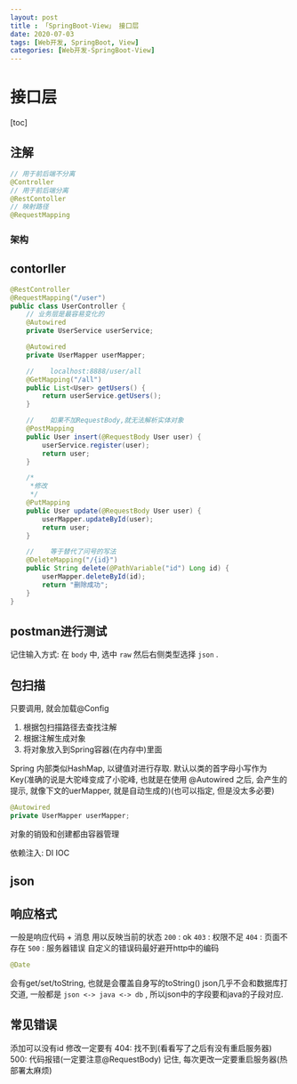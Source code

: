 ```yaml
---
layout: post
title : 「SpringBoot-View」 接口层
date: 2020-07-03
tags: [Web开发, SpringBoot, View]
categories: [Web开发-SpringBoot-View]
---
```


# 接口层

[toc]

## 注解

``` java
// 用于前后端不分离
@Controller
// 用于前后端分离
@RestContoller
// 映射路径
@RequestMapping
```

### 架构

## contorller

``` java
@RestController
@RequestMapping("/user")
public class UserController {
    // 业务层是最容易变化的
    @Autowired
    private UserService userService;

    @Autowired
    private UserMapper userMapper;

    //    localhost:8888/user/all
    @GetMapping("/all")
    public List<User> getUsers() {
        return userService.getUsers();
    }

    //    如果不加RequestBody,就无法解析实体对象
    @PostMapping
    public User insert(@RequestBody User user) {
        userService.register(user);
        return user;
    }

    /*
     *修改
     */
    @PutMapping
    public User update(@RequestBody User user) {
        userMapper.updateById(user);
        return user;
    }

    //    等于替代了问号的写法
    @DeleteMapping("/{id}")
    public String delete(@PathVariable("id") Long id) {
        userMapper.deleteById(id);
        return "删除成功";
    }
}

```

## postman进行测试

记住输入方式: 在 `body` 中, 选中 `raw` 然后右侧类型选择 `json` .

## 包扫描

只要调用, 就会加载@Config

1. 根据包扫描路径去查找注解
2. 根据注解生成对象
3. 将对象放入到Spring容器(在内存中)里面

Spring 内部类似HashMap, 以键值对进行存取.
默认以类的首字母小写作为Key(准确的说是大驼峰变成了小驼峰, 也就是在使用 @Autowired 之后, 会产生的提示, 就像下文的uerMapper, 就是自动生成的)(也可以指定, 但是没太多必要)

``` java
@Autowired
private UserMapper userMapper;
```

对象的销毁和创建都由容器管理

依赖注入: DI IOC

## json

## 响应格式

一般是响应代码 + 消息
用以反映当前的状态
`200` : ok
`403` : 权限不足
`404` : 页面不存在
`500` : 服务器错误
自定义的错误码最好避开http中的编码

``` java
@Date
```

会有get/set/toString, 也就是会覆盖自身写的toString()
json几乎不会和数据库打交道, 一般都是 `json <-> java <-> db` , 所以json中的字段要和java的子段对应.

## 常见错误

添加可以没有id
修改一定要有
404: 找不到(看看写了之后有没有重启服务器)
500: 代码报错(一定要注意@RequestBody)
记住, 每次更改一定要重启服务器(热部署太麻烦)
